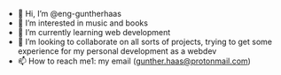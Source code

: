 - 👋 Hi, I’m @eng-guntherhaas
- 👀 I’m interested in music and books
- 🌱 I’m currently learning web development
- 💞️ I’m looking to collaborate on all sorts of projects, trying to get some experience for my personal development as a webdev
- 📫 How to reach me1: my email (gunther.haas@protonmail.com)

<!---
eng-guntherhaas/eng-guntherhaas is a ✨ special ✨ repository because its `README.md` (this file) appears on your GitHub profile.
You can click the Preview link to take a look at your changes.
--->

